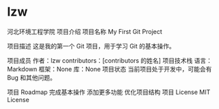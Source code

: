 # lzw
河北环境工程学院
项目介绍
项目名称
My First Git Project

项目描述
这是我的第一个 Git 项目，用于学习 Git 的基本操作。

项目成员
作者：lzw
contributors：[contributors 的姓名]
项目技术栈
语言：Markdown
框架：None
库：None
项目状态
当前项目处于开发中，可能会有 Bug 和其他问题。

项目 Roadmap
完成基本操作
添加更多功能
优化项目结构
项目 License
MIT License
